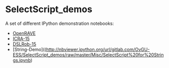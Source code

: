 # SelectScript_demos

A set of different IPython demonstration notebooks:

* [OpenRAVE]()
* [ICRA-15](http://nbviewer.ipython.org/url/gitlab.com/OvGU-ESS/SelectScript_demos/raw/master/ICRA-15/presentation.ipynb)
* [DSLRob-15](http://nbviewer.ipython.org/url/gitlab.com/OvGU-ESS/SelectScript_demos/raw/master/DSLRob-15/presentation.ipynb)
* [String-Demo]((http://nbviewer.ipython.org/url/gitlab.com/OvGU-ESS/SelectScript_demos/raw/master/Misc/SelectScript%20for%20Strings.ipynb)
